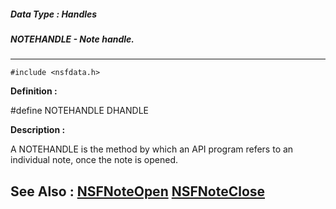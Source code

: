 ##### Data Type : Handles
##### NOTEHANDLE - Note handle.
---
```
#include <nsfdata.h>
```

**Definition :**

#define NOTEHANDLE DHANDLE

**Description :**

A NOTEHANDLE is the method by which an API program refers to an individual note, once the note is opened.


**See Also :**
[NSFNoteOpen](/domino-c-api-docs/reference/Func/NSFNoteOpen)
[NSFNoteClose](/domino-c-api-docs/reference/Func/NSFNoteClose)
---
